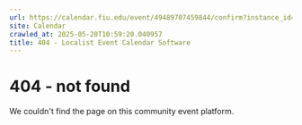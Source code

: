 ```yaml
---
url: https://calendar.fiu.edu/event/49489707459844/confirm?instance_id=49489707493653&return=https%3A%2F%2Fcalendar.fiu.edu%2Fcalendar%3Fevent_types%255B%255D%3D127590
site: Calendar
crawled_at: 2025-05-20T10:59:20.040957
title: 404 - Localist Event Calendar Software
---
```


# 404 - not found
We couldn't find the page on this community event platform.
